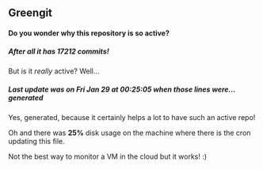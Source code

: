 ## Greengit

#### Do you wonder why this repository is so active?

##### After all it has 17212 commits!

But is it *really* active? Well...

##### Last update was on Fri Jan 29 at 00:25:05 when those lines were... generated

Yes, generated, because it certainly helps a lot to have such an active repo!

Oh and there was **25%** disk usage on the machine
where there is the cron updating this file.

Not the best way to monitor a VM in the cloud but it works! :)
